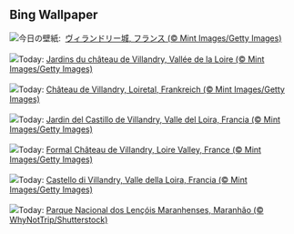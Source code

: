 ## Bing Wallpaper
![](https://www.bing.com/th?id=OHR.GardensVillandry_JA-JP2835269741_UHD.jpg&w=1000)今日の壁紙: &nbsp;[ヴィランドリー城, フランス (© Mint Images/Getty Images)](https://www.bing.com/th?id=OHR.GardensVillandry_JA-JP2835269741_UHD.jpg)
<br><br/>
![](https://www.bing.com/th?id=OHR.GardensVillandry_FR-FR7410166716_UHD.jpg&w=1000)Today: [Jardins du château de Villandry, Vallée de la Loire (© Mint Images/Getty Images)](https://www.bing.com/th?id=OHR.GardensVillandry_FR-FR7410166716_UHD.jpg)
<br><br/>
![](https://www.bing.com/th?id=OHR.GardensVillandry_DE-DE3270965160_UHD.jpg&w=1000)Today: [Château de Villandry, Loiretal, Frankreich (© Mint Images/Getty Images)](https://www.bing.com/th?id=OHR.GardensVillandry_DE-DE3270965160_UHD.jpg)
<br><br/>
![](https://www.bing.com/th?id=OHR.GardensVillandry_ES-ES9696020463_UHD.jpg&w=1000)Today: [Jardin del Castillo de Villandry, Valle del Loira, Francia (© Mint Images/Getty Images)](https://www.bing.com/th?id=OHR.GardensVillandry_ES-ES9696020463_UHD.jpg)
<br><br/>
![](https://www.bing.com/th?id=OHR.GardensVillandry_EN-GB9000201088_UHD.jpg&w=1000)Today: [Formal Château de Villandry, Loire Valley, France (© Mint Images/Getty Images)](https://www.bing.com/th?id=OHR.GardensVillandry_EN-GB9000201088_UHD.jpg)
<br><br/>
![](https://www.bing.com/th?id=OHR.GardensVillandry_IT-IT2296635680_UHD.jpg&w=1000)Today: [Castello di Villandry, Valle della Loira, Francia (© Mint Images/Getty Images)](https://www.bing.com/th?id=OHR.GardensVillandry_IT-IT2296635680_UHD.jpg)
<br><br/>
![](https://www.bing.com/th?id=OHR.DunasMaranhenses_PT-BR7731502605_UHD.jpg&w=1000)Today: [Parque Nacional dos Lençóis Maranhenses, Maranhão (© WhyNotTrip/Shutterstock)](https://www.bing.com/th?id=OHR.DunasMaranhenses_PT-BR7731502605_UHD.jpg)
<br><br/>
